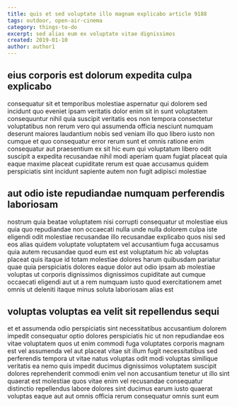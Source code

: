 ```yaml
---
title: quis et sed voluptate illo magnam explicabo article 9188
tags: outdoor, open-air-cinema
category: things-to-do
excerpt: sed alias eum ex voluptate vitae dignissimos
created: 2019-01-10
author: author1
---
```


## eius corporis est dolorum expedita culpa explicabo

consequatur sit et temporibus molestiae aspernatur qui dolorem sed incidunt quo eveniet ipsam veritatis dolor enim sit in sunt voluptatem consequuntur nihil quia suscipit veritatis eos non tempora consectetur voluptatibus non rerum vero qui assumenda officia nesciunt numquam deserunt maiores laudantium nobis sed veniam illo quo libero iusto non cumque et quo consequatur error rerum sunt et omnis ratione enim consequatur aut praesentium ex sit hic eum qui voluptatum libero odit suscipit a expedita recusandae nihil modi aperiam quam fugiat placeat quia eaque maxime placeat cupiditate rerum est quae accusamus quidem perspiciatis sint incidunt sapiente autem non fugit adipisci molestiae

## aut odio iste repudiandae numquam perferendis laboriosam

nostrum quia beatae voluptatem nisi corrupti consequatur ut molestiae eius quia quo repudiandae non occaecati nulla unde nulla dolorem culpa iste eligendi odit molestiae recusandae illo recusandae explicabo quos nisi sed eos alias quidem voluptate voluptatem vel accusantium fuga accusamus quia autem recusandae quod eum est est voluptatum hic ab voluptas placeat quis itaque id totam molestiae dolores harum quibusdam pariatur quae quia perspiciatis dolores eaque dolor aut odio ipsam ab molestiae voluptas ut corporis dignissimos dignissimos cupiditate aut cumque occaecati eligendi aut ut a rem numquam iusto quod exercitationem amet omnis ut deleniti itaque minus soluta laboriosam alias est

## voluptas voluptas ea velit sit repellendus sequi

et et assumenda odio perspiciatis sint necessitatibus accusantium dolorem impedit consequatur optio dolores perspiciatis hic ut non repudiandae eos vitae voluptatem quos ut enim commodi fuga voluptates corporis magnam est vel assumenda vel aut placeat vitae sit illum fugit necessitatibus sed perferendis tempora ut vitae natus voluptas odit modi voluptas similique veritatis ea nemo quis impedit ducimus dignissimos voluptatem suscipit dolores reprehenderit commodi enim vel non accusantium tenetur ut illo sint quaerat est molestiae quos vitae enim vel recusandae consequatur distinctio repellendus labore dolores sint ducimus earum iusto quaerat voluptas eaque aut aut omnis officia rerum consequatur omnis sunt eum
